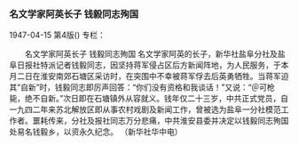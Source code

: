 ### 名文学家阿英长子  钱毅同志殉国

1947-04-15
第4版()
专栏：

　　名文学家阿英长子
    钱毅同志殉国
    名文学家阿英的长子，新华社盐阜分社及盐阜日报社特派记者钱毅同志，因坚持蒋军侵占区后方新闻阵地，为人民服务，于本月二日在淮安南郊石塘区采访时，在突围中不幸被蒋军俘去后英勇牺牲。当蒋军迫其“自新”时，钱毅同志即厉声回答：“你们没有资格和我谈话！”又说：“＠可枪毙，绝不自新。”次日即在石塘镇外从容就义。钱年仅二十三岁，中共正式党员，自一九四二年来苏北解放区即从事农村戏剧及新闻工作，曾被选为盐阜一分社模范工作者。噩耗传来，分社及报社同志万分悲痛，中共淮安县委并决定以钱毅同志殉国处易名钱毅乡，以资永久纪念。
    （新华社华中电）
